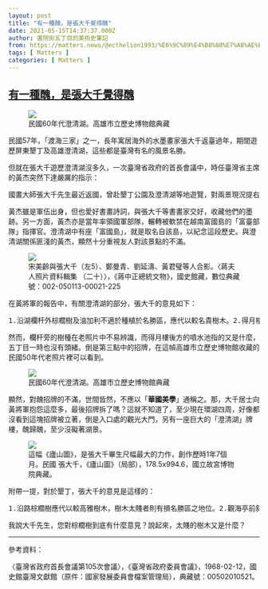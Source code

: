 ```yaml
---
layout: post
title: "有一種醜，是張大千覺得醜"
date: 2021-05-15T14:37:37.000Z
author: 書院街五丁目的美術史筆記
from: https://matters.news/@ecthelion1993/%E6%9C%89%E4%B8%80%E7%A8%AE%E9%86%9C-%E6%98%AF%E5%BC%B5%E5%A4%A7%E5%8D%83%E8%A6%BA%E5%BE%97%E9%86%9C-bafyreiarcaipwd7lxlu7ya7fjyu6blvxzvw46mlu5vlnildfh4zj5rktyi
tags: [ Matters ]
categories: [ Matters ]
---
```

<!--1621089457000-->
[有一種醜，是張大千覺得醜](https://matters.news/@ecthelion1993/%E6%9C%89%E4%B8%80%E7%A8%AE%E9%86%9C-%E6%98%AF%E5%BC%B5%E5%A4%A7%E5%8D%83%E8%A6%BA%E5%BE%97%E9%86%9C-bafyreiarcaipwd7lxlu7ya7fjyu6blvxzvw46mlu5vlnildfh4zj5rktyi)
------

<div>
<figure class="image"><img src="https://assets.matters.news/embed/789dc07d-a56d-4adc-9573-39a5c0376bf9.jpeg" data-asset-id="789dc07d-a56d-4adc-9573-39a5c0376bf9" referrerpolicy="no-referrer"><figcaption><span>民國60年代澄清湖。高雄市立歷史博物館典藏</span></figcaption></figure><p>民國57年，「渡海三家」之一，長年寓居海外的水墨畫家張大千返臺過年，期間遊歷屏東墾丁及高雄澄清湖，這些都是臺灣有名的風景名勝。</p><p>但就在張大千遊歷澄清湖沒多久，一次臺灣省政府的首長會議中，時任臺灣省主席的黃杰突然下達嚴厲的指示：</p><pre class="ql-syntax">國畫大師張大千先生最近返國，曾赴墾丁公園及澄清湖等地遊覽，對兩景現況提右改進意見如次，希有關單位參考改善。</pre><p>黃杰雖是軍伍出身，但也愛好書畫詩詞，與張大千等書畫家交好，收藏他們的墨跡。另一方面，黃杰亦是當年率領國軍部隊，輾轉被軟禁在越南富國島的「富臺部隊」指揮官。澄清湖中有座「富國島」，就是取名自該島，以紀念這段歷史。與澄清湖關係匪淺的黃杰，顯然十分重視友人對該景點的不滿。</p><figure class="image"><img src="https://assets.matters.news/embed/2957e582-5149-4daa-a9e2-9fd40444a353.jpeg" data-asset-id="2957e582-5149-4daa-a9e2-9fd40444a353" referrerpolicy="no-referrer"><figcaption><span>宋美齡與張大千（左5）、鄭曼青、劉延濤、黃君璧等人合影。〈蔣夫人照片資料輯集 （二十）〉，《蔣中正總統文物》，國史館藏，數位典藏號：002-050113-00021-225</span></figcaption></figure><p>在黃將軍的報告中，有關澄清湖的部分，張大千的意見如下：</p><pre class="ql-syntax">1.沿湖欄杆外棕櫚樹及油加利不適於種植於名勝區，應代以較名貴樹木。2.得月樓後面水池噴泉應予廢棄，古人「對景不掛畫」，既已名湖為勝地，即不應又有小池矣。3.澄清湖之美勝過西湖，來遊者無人不知此湖名，湖前所登「澄清湖」之招牌應予撤除，以免傷雅。</pre><p>然而，欄杆旁的樹種在老照片中不易辨識，而得月樓後方的噴水池指的又是什麼，五丁目一時也沒有頭緒。倒是第三點中的招牌，在這幀高雄市立歷史博物館收藏的民國50年代老照片裡可以看到。</p><figure class="image"><img src="https://assets.matters.news/embed/2d90e597-42a5-4317-8a9a-2bb396f8a33f.jpeg" data-asset-id="2d90e597-42a5-4317-8a9a-2bb396f8a33f" referrerpolicy="no-referrer"><figcaption><span>民國60年代澄清湖。高雄市立歷史博物館典藏</span></figcaption></figure><p>顯然，對醜招牌的不滿，世間皆然，不應以「<strong>華國美學</strong>」通稱之。那，大千居士向黃將軍抱怨這麼多，最後招牌拆了嗎？這就不知道了，至少現在環湖四周，好像都沒看到這塊招牌被立著，倒是入口處的觀光大門，另有一座巨大的「澄清湖」牌樓，醜歸醜，至少沒礙著湖景。</p><figure class="image"><img src="https://assets.matters.news/embed/3ca2528f-546d-40ec-972f-052f9328b27f.jpeg" data-asset-id="3ca2528f-546d-40ec-972f-052f9328b27f" referrerpolicy="no-referrer"><figcaption><span>這幅《廬山圖》，是張大千畢生尺幅最大的力作，創作歷時1年7個月。民國 張大千，《廬山圖》（局部），178.5x994.6，國立故宮博物院典藏。</span></figcaption></figure><p>附帶一提，對於墾丁，張大千的意見是這樣的：</p><pre class="ql-syntax">1.沿路棕櫚樹應代以較高雅樹木，樹木太賤者則有損名勝區之地位。2.觀海亭前斜坡上遍植棕櫚，阻礙遊客觀海，應悉予除去而代以整潔之草地。3.公園內樹木過於濃密，有失庭園之美，將有如遊原始森林。</pre><p>我說大千先生，您對棕櫚樹到底有什麼意見？說起來，太賤的樹木又是什麼？</p><hr><p>參考資料：</p><p>〈臺灣省政府首長會議第105次會議〉，《臺灣省政府委員會議》，1968-02-12，國史館臺灣文獻館（原件：國家發展委員會檔案管理局），典藏號：00502010521。</p>
</div>
